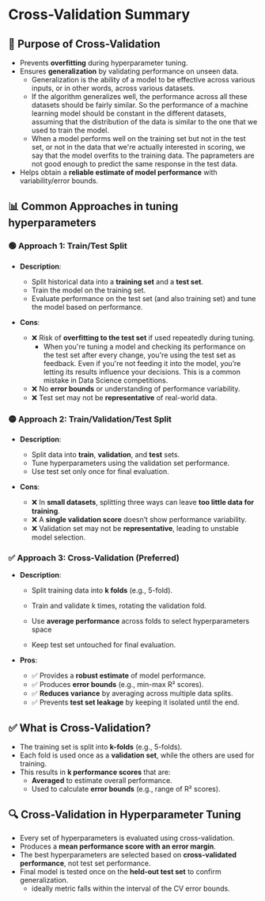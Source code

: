 # Cross-Validation Summary

## 🔁 Purpose of Cross-Validation
- Prevents **overfitting** during hyperparameter tuning.
- Ensures **generalization** by validating performance on unseen data.
   - Generalization is the ability of a model to be effective across various inputs, or in other words, across various datasets.
   - If the algorithm generalizes well, the performance across all these datasets should be fairly similar. So the performance of a machine learning model should be constant in the different datasets, assuming that the distribution of the data is similar to the one that we used to train the model.
   - When a model performs well on the training set but not in the test set, or not in the data that we're actually interested in scoring, we say that the model overfits to the training data. The paprameters are not good enough to predict the same response in the test data.
- Helps obtain a **reliable estimate of model performance** with variability/error bounds.

## 📊 Common Approaches in tuning hyperparameters

### 🟢 Approach 1: Train/Test Split

- **Description**:
  - Split historical data into a **training set** and a **test set**.
  - Train the model on the training set.
  - Evaluate performance on the test set (and also training set) and tune the model based on performance.

- **Cons**:
  - ❌ Risk of **overfitting to the test set** if used repeatedly during tuning.
    - When you're tuning a model and checking its performance on the test set after every change, you're using the test set as feedback. Even if you're not feeding it into the model, you’re letting its results influence your decisions. This is a common mistake in Data Science competitions.
  - ❌ No **error bounds** or understanding of performance variability.
  - ❌ Test set may not be **representative** of real-world data.

### 🟡 Approach 2: Train/Validation/Test Split

- **Description**:
  - Split data into **train**, **validation**, and **test** sets.
  - Tune hyperparameters using the validation set performance.
  - Use test set only once for final evaluation.

- **Cons**:
  - ❌ In **small datasets**, splitting three ways can leave **too little data for training**.
  - ❌ A **single validation score** doesn’t show performance variability.
  - ❌ Validation set may not be **representative**, leading to unstable model selection.

### ✅ Approach 3: Cross-Validation (Preferred)

- **Description**:
  - Split training data into **k folds** (e.g., 5-fold).
  - Train and validate k times, rotating the validation fold.
  - Use **average performance** across folds to select hyperparameters space
    
  - Keep test set untouched for final evaluation.

- **Pros**:
  - ✅ Provides a **robust estimate** of model performance.
  - ✅ Produces **error bounds** (e.g., min-max R² scores).
  - ✅ **Reduces variance** by averaging across multiple data splits.
  - ✅ Prevents **test set leakage** by keeping it isolated until the end.


## ✅ What is Cross-Validation?
- The training set is split into **k-folds** (e.g., 5-folds).
- Each fold is used once as a **validation set**, while the others are used for training.
- This results in **k performance scores** that are:
  - **Averaged** to estimate overall performance.
  - Used to calculate **error bounds** (e.g., range of R² scores).


## 🔍 Cross-Validation in Hyperparameter Tuning
- Every set of hyperparameters is evaluated using cross-validation.
- Produces a **mean performance score with an error margin**.
- The best hyperparameters are selected based on **cross-validated performance**, not test set performance.
- Final model is tested once on the **held-out test set** to confirm generalization.
  - ideally metric falls within the interval of the CV error bounds.

